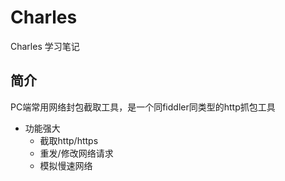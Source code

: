 # Charles
Charles 学习笔记
## 简介
PC端常用网络封包截取工具，是一个同fiddler同类型的http抓包工具
* 功能强大
    * 截取http/https
    * 重发/修改网络请求
    * 模拟慢速网络
